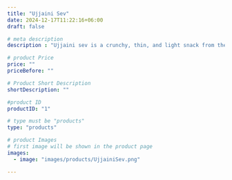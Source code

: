 ```yaml
---
title: "Ujjaini Sev"
date: 2024-12-17T11:22:16+06:00
draft: false

# meta description
description : "Ujjaini sev is a crunchy, thin, and light snack from the Malwa region of Madhya Pradesh, Ujjaini sev is a traditional food and is one of the most widely consumed sev variants. It's a popular snack with Indian food lovers around the world."

# product Price
price: ""
priceBefore: ""

# Product Short Description
shortDescription: ""

#product ID
productID: "1"

# type must be "products"
type: "products"

# product Images
# first image will be shown in the product page
images:
  - image: "images/products/UjjainiSev.png"

---
```


